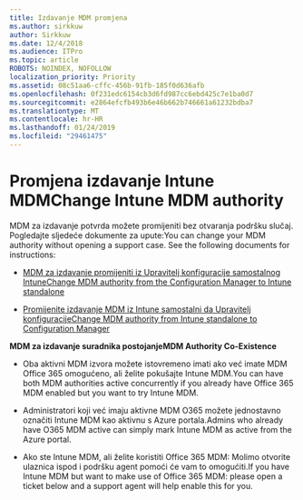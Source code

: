 ```yaml
---
title: Izdavanje MDM promjena
ms.author: sirkkuw
author: Sirkkuw
ms.date: 12/4/2018
ms.audience: ITPro
ms.topic: article
ROBOTS: NOINDEX, NOFOLLOW
localization_priority: Priority
ms.assetid: 08c51aa6-cffc-456b-91fb-185f0d636afb
ms.openlocfilehash: 0f231edc6154cb3d6fd987cc6ebd425c7e1ba0d7
ms.sourcegitcommit: e2864efcfb493b6e46b662b746661a61232bdba7
ms.translationtype: MT
ms.contentlocale: hr-HR
ms.lasthandoff: 01/24/2019
ms.locfileid: "29461475"
---
```

# <a name="change-intune-mdm-authority"></a><span data-ttu-id="b6999-102">Promjena izdavanje Intune MDM</span><span class="sxs-lookup"><span data-stu-id="b6999-102">Change Intune MDM authority</span></span>

<span data-ttu-id="b6999-p101">MDM za izdavanje potvrda možete promijeniti bez otvaranja podršku slučaj. Pogledajte sljedeće dokumente za upute:</span><span class="sxs-lookup"><span data-stu-id="b6999-p101">You can change your MDM authority without opening a support case. See the following documents for instructions:</span></span>
  
- [<span data-ttu-id="b6999-105">MDM za izdavanje promijeniti iz Upravitelj konfiguracije samostalnog Intune</span><span class="sxs-lookup"><span data-stu-id="b6999-105">Change MDM authority from the Configuration Manager to Intune standalone</span></span>](https://docs.microsoft.com/sccm/mdm/deploy-use/migrate-change-mdm-authority)
    
- [<span data-ttu-id="b6999-106">Promijenite izdavanje MDM iz Intune samostalni da Upravitelj konfiguracije</span><span class="sxs-lookup"><span data-stu-id="b6999-106">Change MDM authority from Intune standalone to Configuration Manager</span></span>](https://docs.microsoft.com/sccm/mdm/deploy-use/change-mdm-authority)
    
 <span data-ttu-id="b6999-107">**MDM za izdavanje suradnika postojanje**</span><span class="sxs-lookup"><span data-stu-id="b6999-107">**MDM Authority Co-Existence**</span></span>
  
- <span data-ttu-id="b6999-108">Oba aktivni MDM izvora možete istovremeno imati ako već imate MDM Office 365 omogućeno, ali želite pokušajte Intune MDM.</span><span class="sxs-lookup"><span data-stu-id="b6999-108">You can have both MDM authorities active concurrently if you already have Office 365 MDM enabled but you want to try Intune MDM.</span></span>
    
- <span data-ttu-id="b6999-109">Administratori koji već imaju aktivne MDM O365 možete jednostavno označiti Intune MDM kao aktivnu s Azure portala.</span><span class="sxs-lookup"><span data-stu-id="b6999-109">Admins who already have O365 MDM active can simply mark Intune MDM as active from the Azure portal.</span></span>
    
- <span data-ttu-id="b6999-110">Ako ste Intune MDM, ali želite koristiti Office 365 MDM: Molimo otvorite ulaznica ispod i podršku agent pomoći će vam to omogućiti.</span><span class="sxs-lookup"><span data-stu-id="b6999-110">If you have Intune MDM but want to make use of Office 365 MDM: please open a ticket below and a support agent will help enable this for you.</span></span>
    

